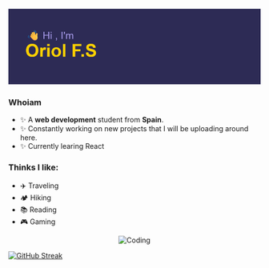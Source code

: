 [![MasterHead](header.png)](https://github.com/OriolFiblaSancho)
### Whoiam
- ✨ A <b>web development</b> student from <b>Spain</b>. 
- ✨ Constantly working on new projects that I will be uploading around here.
- ✨ Currently learing React

### Thinks I like:
- ✈️ Traveling
- 🏕️ Hiking
- 📚 Reading
- 🎮 Gaming

<div align="center">
  <img alt="Coding" width="400" src="https://github.com/user-attachments/assets/d4254e5e-ed00-4ec1-802e-8c642b0ac761">
</div>


[![GitHub Streak](https://streak-stats.demolab.com?user=OriolFiblaSancho&theme=shades-of-purple)](https://git.io/streak-stats)


